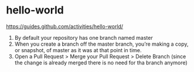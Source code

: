 # hello-world

https://guides.github.com/activities/hello-world/
1. By default your repository has one branch named master
2. When you create a branch off the master branch, you’re making a copy, or snapshot, of master as it was at that point in time.
3. Open a Pull Request > Merge your Pull Request > Delete Branch (since the change is already merged there is no need for tha branch anymore) 
